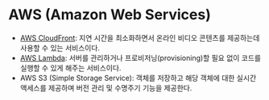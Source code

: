 # AWS (Amazon Web Services)

+ [AWS CloudFront](https://aws.amazon.com/ko/cloudfront/): 지연 시간을 최소화하면서 온라인 비디오 콘텐츠를 제공하는데 사용할 수 있는 서비스이다.
+ [AWS Lambda](https://aws.amazon.com/ko/lambda/): 서버를 관리하거나 프로비저닝(provisioning)할 필요 없이 코드를 실행할 수 있게 해주는 서비스이다.
+ AWS S3 (Simple Storage Service): 객체를 저장하고 해당 객체에 대한 실시간 액세스를 제공하며 버전 관리 및 수명주기 기능을 제공한다.
